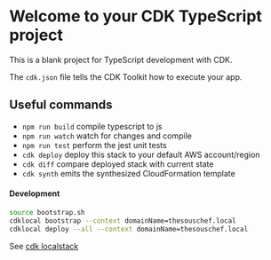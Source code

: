 # Welcome to your CDK TypeScript project

This is a blank project for TypeScript development with CDK.

The `cdk.json` file tells the CDK Toolkit how to execute your app.

## Useful commands

* `npm run build`   compile typescript to js
* `npm run watch`   watch for changes and compile
* `npm run test`    perform the jest unit tests
* `cdk deploy`      deploy this stack to your default AWS account/region
* `cdk diff`        compare deployed stack with current state
* `cdk synth`       emits the synthesized CloudFormation template

#### Development

```sh
source bootstrap.sh
cdklocal bootstrap --context domainName=thesouschef.local
cdklocal deploy --all --context domainName=thesouschef.local
```

See [cdk localstack](https://github.com/localstack/aws-cdk-local)
